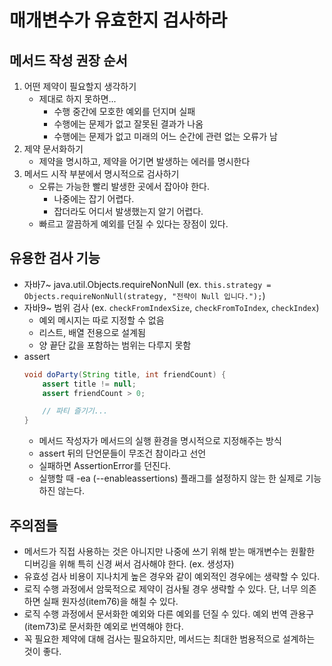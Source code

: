# 매개변수가 유효한지 검사하라

## 메서드 작성 권장 순서
1. 어떤 제약이 필요할지 생각하기
    * 제대로 하지 못하면...
        - 수행 중간에 모호한 예외를 던지며 실패
        - 수행에는 문제가 없고 잘못된 결과가 나옴
        - 수행에는 문제가 없고 미래의 어느 순간에 관련 없는 오류가 남
2. 제약 문서화하기
    * 제약을 명시하고, 제약을 어기면 발생하는 에러를 명시한다
3. 메서드 시작 부분에서 명시적으로 검사하기
    * 오류는 가능한 빨리 발생한 곳에서 잡아야 한다.
        - 나중에는 잡기 어렵다.
        - 잡더라도 어디서 발생했는지 알기 어렵다.
    * 빠르고 깔끔하게 예외를 던질 수 있다는 장점이 있다.


## 유용한 검사 기능
- 자바7~ java.util.Objects.requireNonNull (ex. `this.strategy = Objects.requireNonNull(strategy, "전략이 Null 입니다.");`)
- 자바9~ 범위 검사 (ex. `checkFromIndexSize`, `checkFromToIndex`, `checkIndex`)
    * 예외 메시지는 따로 지정할 수 없음
    * 리스트, 배열 전용으로 설계됨
    * 양 끝단 값을 포함하는 범위는 다루지 못함
- assert
    ```java
    void doParty(String title, int friendCount) {
        assert title != null;
        assert friendCount > 0;

        // 파티 즐기기...
    }
    ```
    * 메서드 작성자가 메서드의 실행 환경을 명시적으로 지정해주는 방식
    * assert 뒤의 단언문들이 무조건 참이라고 선언
    * 실패하면 AssertionError를 던진다.
    * 실행할 때 -ea (--enableassertions) 플래그를 설정하지 않는 한 실제로 기능하진 않는다.


## 주의점들
- 메서드가 직접 사용하는 것은 아니지만 나중에 쓰기 위해 받는 매개변수는 원활한 디버깅을 위해 특히 신경 써서 검사해야 한다. (ex. 생성자)
- 유효성 검사 비용이 지나치게 높은 경우와 같이 예외적인 경우에는 생략할 수 있다.
- 로직 수행 과정에서 암묵적으로 제약이 검사될 경우 생략할 수 있다. 단, 너무 의존하면 실패 원자성(item76)을 해칠 수 있다.
- 로직 수행 과정에서 문서화한 예외와 다른 예외를 던질 수 있다. 예외 번역 관용구(item73)로 문서화한 예외로 번역해야 한다.
- 꼭 필요한 제약에 대해 검사는 필요하지만, 메서드는 최대한 범용적으로 설계하는 것이 좋다.